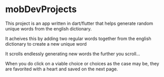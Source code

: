 # mobDevProjects

This project is an app written in dart/flutter that helps generate random unique words from the english dictionary.

It acheives this by adding two regular words together from the english dictionary to create a new unique word

It scrolls endlessly generating new words the further you scroll... 

When you do click on a viable choice or choices as the case may be, they are favorited with a heart and saved
on the next page.
